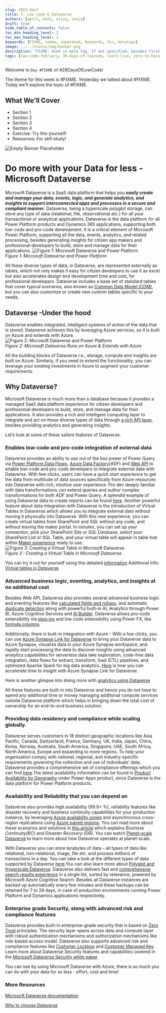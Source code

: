 ```yaml
---
slug: 2023-day7
title: 7. Low Code & Dataverse
authors: [april, matt, nitya, sonja]
draft: true
hide_table_of_contents: false
toc_min_heading_level: 2
toc_max_heading_level: 3
keywords: [FIXME, comma, separated, keywords, for, metatags]
image: ../../static/img/banner.png
description: "FIXME: Used in meta tag. If not specified, becomes first line of Markdown" 
tags: [low-code-february, 30-days-of-lowcode, learn-live, zero-to-hero, ask-the-expert,fusion-teams, power-platform]
---
```


<head>
  <meta name="twitter:url" 
    content="https://microsoft.github.io/Low-Code/blog/slug-FIXME" />
  <meta name="twitter:title" 
    content="FIXME: Title Of Post" />
  <meta name="twitter:description" 
    content="FIXME: Post Description" />
  <meta name="twitter:image" 
    content="FIXME: Post Image" />
  <meta name="twitter:card" content="summary_large_image" />
  <meta name="twitter:creator" 
    content="@nitya" />
  <meta name="twitter:site" content="@AzureAdvocates" /> 
  <link rel="canonical" 
    href="https://microsoft.github.io/Low-Code/blog/slug-FIXME" />
</head>

Welcome to `Day #FIXME` of #28DaysOfLowCode!

The theme for this week is #FIXME. Yesterday we talked about #FIXME. Today we'll explore the topic of #FIXME.

## What We'll Cover
 * Section 1
 * Section 2
 * Section 3
 * Section 4
 * Exercise: Try this yourself!
 * Resources: For self-study!

<!-- FIXME: banner image -->
![Empty Banner Placeholder](../../../static/img/banner.png)


<!-- ************************************* -->
<!--  AUTHORS: ONLY UPDATE BELOW THIS LINE -->
<!-- ************************************* -->

# Do more with your Data for less - Microsoft Dataverse 
Microsoft Dataverse is a SaaS data platform that helps you ***easily create and manage your data, events, logic, and generate analytics, and insights to support interconnected apps and processes in a secure and compliant manner***. Dataverse, being a hyperscale polyglot storage, can store any type of data (relational, file, observational etc.) for all your transactional or analytical applications. Dataverse is the data platform for all Power Platform products and Dynamics 365 applications, supporting both low-code and pro-code development. It is a critical element of Microsoft Power Platform, supporting all the data, events, analytics, and related processing, besides generating insights for citizen app makers and professional developers to build, store and manage data for their applications. 
![Figure 1: Microsoft Dataverse and Power Platform](./PowerPlatform.png)<br>
*Figure 1: Microsoft Dataverse and Power Platform*<br>

All these diverse types of data, in Dataverse, are represented externally as tables, which not only makes it easy for citizen developers to use it as excel but also accelerates design and development time and cost, for professional developers .Dataverse includes a base set of standard tables that cover typical scenarios, also known as [Common Data Model (CDM)](https://learn.microsoft.com/en-us/common-data-model/), but you can also customize or create new custom tables specific to your needs.
## Dataverse -Under the hood 
Dataverse enables integrated, intelligent systems of action of the data that is stored. Dataverse achieves this by leveraging Azure services, so it is built on Azure and extends with Azure. 
 ![Figure 2: Microsoft Dataverse and Power Platform](./DataverseRunsOnAzure.png)<br>
*Figure 2: Microsoft Dataverse Runs on Azure & Extends with Azure*<br>

All the building blocks of Dataverse i.e., storage, compute and insights are built on Azure. Similarly, if you need to extend the functionality, you can leverage your existing investments in Azure to augment your customer requirements. 
## Why Dataverse? ##
Microsoft Dataverse is much more than a database because it provides a managed SaaS data platform experience for citizen developers and professional developers to build, store, and manage data for their applications. It also provides a rich and intelligent computing layer to integrate and act on these diverse types of data through [a rich API layer](https://learn.microsoft.com/en-us/power-apps/developer/data-platform/webapi/overview), besides providing analytics and generating insights. 

Let’s look at some of these salient features of Dataverse. 

### Enables low-code and pro-code integration of external data
Dataverse provides an ability to use out of the box power of Power Query via [Power Platform Data Flows](https://learn.microsoft.com/en-us/power-query/dataflows/create-use), [Azure Data Factory](https://learn.microsoft.com/en-us/azure/data-factory/connector-dynamics-crm-office-365?tabs=data-factory)(ADF) and [Web API](https://learn.microsoft.com/en-us/power-apps/developer/data-platform/webapi/perform-operations-web-api) to enable low-code and pro-code developers to integrate external data with Dataverse. With few clicks, users can have a quick start experience to get the data from multitude of data sources specifically from Azure resources into Dataverse with rich, intuitive user experience. Pro dev deeply familiar with data transformations can extend queries and author complex transformations for both ADF and Power Query. A splendid example of using Dataverse data to create reports can be found [here](https://learn.microsoft.com/en-us/power-apps/maker/data-platform/data-platform-powerbi-connector?tabs=Dataverse). Another powerful feature about data integration with Dataverse is the introduction of Virtual Tables in Dataverse which allows you to integrate external data without moving it physically into Dataverse. With this new experience, you can create virtual tables from SharePoint and SQL without any code, and without leaving the maker portal. In minutes, you can set up your connection, pick your SharePoint Site or SQL Database, select your SharePoint List or SQL Table, and your virtual table will appear in table hub within [Maker experience](https://make.powerapps.com) ready to use.
  ![Figure 3: Creating a Virtual Table in Microsoft Dataverse](./VT_SQL_short_221215_small.gif)<br>
*Figure 3 : Creating a Virtual Table in Microsoft Dataverse*<br>

You can try it out for yourself using this detailed [information](https://powerapps.microsoft.com/en-us/blog/virtual-tables-creation-wizard-now-in-public-preview/) 
Additional Info: [Virtual tables in Dataverse](https://www.youtube.com/watch?v=viRTtGEZXNE&list=PL8b8RgcLYAyqDb3hgrVOs-xICPtorzSiK&index=2&ab_channel=MicrosoftPowerPlatform)

### Advanced business logic, eventing, analytics, and insights at no additional cost 
Besides Web API, Dataverse also provides several advanced business logic and eventing features like [calculated fields and rollups](https://learn.microsoft.com/en-us/power-apps/developer/data-platform/calculated-rollup-attributes), and automatic [duplicate detection](https://learn.microsoft.com/en-us/power-platform/admin/detect-duplicate-records) along with powerful built-in AI, Analytics through Power BI, Azure Cognitive Services and [AI Builder](https://learn.microsoft.com/en-us/power-apps/use-ai-builder). Dataverse allows pro-code extensibility via [plug-ins](https://learn.microsoft.com/en-us/power-apps/developer/data-platform/plug-ins) and low code extensibility using Power FX, like [formula columns](https://learn.microsoft.com/en-us/power-apps/maker/data-platform/formula-columns).

Additionally, there is built-in integration with Azure - With a few clicks, you can use [Azure Synapse Link for Dataverse](https://learn.microsoft.com/en-us/power-apps/maker/data-platform/export-to-data-lake) to bring your Dataverse data to Azure Synapse, visualize data in your Azure Synapse workspace, and rapidly start processing the data to discover insights using advanced analytics capabilities for serverless data lake exploration, code-free data integration, data flows for extract, transform, load (ETL) pipelines, and optimized Apache Spark for big data analytics. [Here](https://cloudblogs.microsoft.com/powerplatform/2021/05/26/accelerate-time-to-insight-with-azure-synapse-link-for-dataverse/) is how you can accelerate time to insight with Azure Synapse Link for Dataverse. 

Here is another glimpse into doing more with [analytics using Dataverse](https://www.youtube.com/watch?v=UNMYSEN3VeI&list=PL8b8RgcLYAyqDb3hgrVOs-xICPtorzSiK&index=50&ab_channel=MicrosoftPowerPlatform)

All these features are built-in into Dataverse and hence you do not have to spend any additional time or money managing additional compute services outside Dataverse platform which helps in bringing down the total cost of ownership for an end-to-end business solution.

### Providing data residency and compliance while scaling globally.
Dataverse serves customers in 18 distinct geographic locations like Asia Pacific, Canada, Switzerland, France, Germany, UK, India, Japan, China, Korea, Norway, Australia, South America, Singapore, UAE, South Africa, North America, Europe and expanding to more regions. To help your organization comply with national, regional, and industry-specific requirements governing the collection and use of individuals’ data, Dataverse provides a comprehensive set of compliance offerings which you can find [here](https://learn.microsoft.com/en-us/power-platform/admin/wp-compliance-data-privacy).The latest availability information can be found in [Product Availability by Geography](https://powerplatform.microsoft.com/en-us/availability-reports/georeport/) under Power Apps product, since Dataverse is the data platform for Power Platform products.

### Availability and Reliability that you can depend on
Dataverse also provides high availability (99.9+ %), reliability features like disaster recovery and business continuity capabilities for your production instance, by leveraging [Azure availability zones](https://learn.microsoft.com/en-us/azure/reliability/availability-zones-overview) and asynchronous cross-region replications using [Azure paired regions](https://learn.microsoft.com/en-us/azure/reliability/cross-region-replication-azure). You can read more about these scenarios and solutions in [this article](https://learn.microsoft.com/en-us/power-platform/admin/business-continuity-disaster-recovery) which explains *Business Continuity(BC)* and *Disaster Recovery (DR)*. You can watch [Planet-scale Dataverse](https://www.youtube.com/watch?v=QlQmBPYAK8I&list=PL8b8RgcLYAyqDb3hgrVOs-xICPtorzSiK&index=39&t=100s&ab_channel=MicrosoftPowerPlatform) to learn more about how Dataverse operates at planet-scale.

With Dataverse you can store terabytes of data – all types of data like relational, non-relational, image, file etc. and process millions of transactions in a day. You can take a look at the different types of data supported by Dataverse [here](https://learn.microsoft.com/en-us/power-apps/maker/data-platform/types-of-fields).You can also learn more about [Polyglot and Hyperscale Dataverse](https://www.youtube.com/watch?v=bSscrGddctI&list=PL8b8RgcLYAyqDb3hgrVOs-xICPtorzSiK&index=35&ab_channel=MicrosoftPowerPlatform). Dataverse also delivers fast and [comprehensive search results experience](https://learn.microsoft.com/en-us/power-platform/admin/configure-relevance-search-organization#what-is-dataverse-search) in a single list, sorted by relevance, powered by Microsoft Azure Cognitive Search. Besides all Dataverse instances are backed up automatically every few minutes and these backups can be retained for 7 to 28 days, in case of production environments running Power Platform and Dynamics applications respectively. 


### Enterprise grade Security, along with advanced risk and compliance features
Dataverse provides built-in enterprise-grade security that is based on [Zero Trust](https://www.microsoft.com/en-us/security/business/zero-trust) principles. The security layer spans across data and compute layer with robust authentication mechanisms and authorization mechanisms like role-based access model. Dataverse also supports advanced risk and compliance features like [Customer Lockbox](https://learn.microsoft.com/en-us/power-platform/admin/about-lockbox) and [Customer Managed Key](https://learn.microsoft.com/en-us/power-platform/admin/manage-encryption-key). Learn more about Dataverse Security features and capabilities covered in the [Microsoft Dataverse Security white paper](https://download.microsoft.com/download/9/e/d/9edefa88-50a0-4900-97f4-815bca5a7cb8/Dataverse-security-and-scenarios.pdf).

You can see by using Microsoft Dataverse with Azure, there is so much you can do with your data for so less - effort, cost and time! 

### More Resources
[Microsoft Dataverse documentation](https://learn.microsoft.com/en-us/power-apps/maker/data-platform/)

[Why to choose Dataverse](https://www.youtube.com/watch?v=fbKZlF1WMBk&list=PL8b8RgcLYAyqDb3hgrVOs-xICPtorzSiK&index=5&ab_channel=MicrosoftPowerPlatform)







